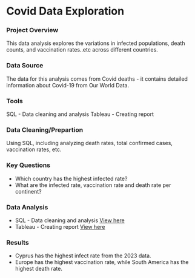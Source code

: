 # Covid Data Exploration

### Project Overview
This data analysis explores the variations in infected populations, death counts, and vaccination rates..etc across different countries.

### Data Source
The data for this analysis comes from Covid deaths - it contains detailed information about Covid-19 from Our World Data.

### Tools
SQL - Data cleaning and analysis
Tableau - Creating report

### Data Cleaning/Prepartion 
Using SQL, including analyzing death rates, total confirmed cases, vaccination rates, etc.

### Key Questions
- Which country has the highest infected rate? 
- What are the infected rate, vaccination rate and death rate per continent?
### Data Analysis
- SQL - Data cleaning and analysis [View here](https://github.com/ChunLinKuo/Covid-Data-Exploration/blob/main/Covid%20exploration.sql)
- Tableau - Creating report [View here](https://public.tableau.com/app/profile/chun.lin.kuo/viz/Book1_17083709568960/Dashboard2)

### Results
- Cyprus has the highest infect rate from the 2023 data.
- Europe has the highest vaccination rate, while South America has the highest death rate. 
  
